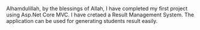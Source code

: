 Alhamdulillah, by the blessings of Allah, I have completed my first project using Asp.Net Core MVC. I have cretaed a Result Management System. 
The application can be used for generating students result easily.

